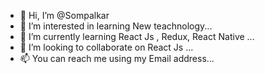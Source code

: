 - 👋 Hi, I’m @Sompalkar
- 👀 I’m interested in learning  New teachnology...
- 🌱 I’m currently learning React Js , Redux, React Native ...
- 💞️ I’m looking to collaborate on React Js  ...
- 📫  You can reach me using my Email address...

<!---
Sompalkar/Sompalkar is a ✨ special ✨ repository because its `README.md` (this file) appears on your GitHub profile.
You can click the Preview link to take a look at your changes.
--->
